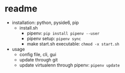 # readme

- installation: python, pyside6, pip
  - install.sh
    - pipenv: `pip install pipenv --user`
    - pipenv setup: `pipenv sync`
    - make start.sh executable: `chmod -x start.sh`
- usage
  - config file, cli, gui
  - update through git
  - update virtualenn through pipenv: `pipenv update`
